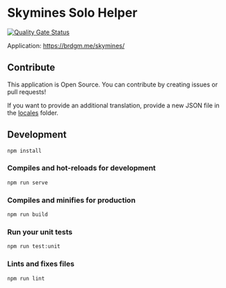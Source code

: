 # Skymines Solo Helper

[![Quality Gate Status](https://sonarcloud.io/api/project_badges/measure?project=brdgm_skymines-solo-helper&metric=alert_status)](https://sonarcloud.io/summary/new_code?id=brdgm_skymines-solo-helper)


Application: https://brdgm.me/skymines/


## Contribute

This application is Open Source. You can contribute by creating issues or pull requests!

If you want to provide an additional translation, provide a new JSON file in the [locales](https://github.com/brdgm/skymines-solo-helper/tree/develop/src/locales) folder.


## Development
```
npm install
```

### Compiles and hot-reloads for development
```
npm run serve
```

### Compiles and minifies for production
```
npm run build
```

### Run your unit tests
```
npm run test:unit
```

### Lints and fixes files
```
npm run lint
```
